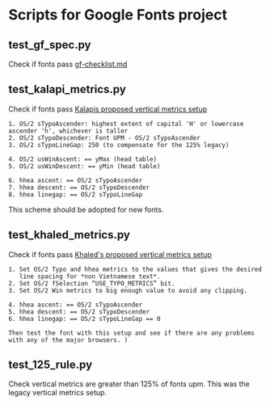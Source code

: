 # Scripts for Google Fonts project

## test_gf_spec.py
Check if fonts pass [gf-checklist.md](https://github.com/googlefonts/gf-docs/blob/master/ProjectChecklist.md)


## test_kalapi_metrics.py
Check if fonts pass [Kalapis proposed vertical metrics setup](https://groups.google.com/d/msg/googlefonts-discuss/W4PHxnLk3JY/KoMyM2CfAwAJ)

    1. OS/2 sTypoAscender: highest extent of capital 'H' or lowercase ascender 'h', whichever is taller
    2. OS/2 sTypoDescender: Font UPM - OS/2 sTypoAscender
    3. OS/2 sTypoLineGap: 250 (to compensate for the 125% legacy)

    4. OS/2 usWinAscent: == yMax (head table)
    5. OS/2 usWinDescent: == yMin (head table)

    6. hhea ascent: == OS/2 sTypoAscender
    7. hhea descent: == OS/2 sTypoDescender
    8. hhea linegap: == OS/2 sTypoLineGap

This scheme should be adopted for new fonts.


## test_khaled_metrics.py
Check if fonts pass [Khaled's proposed vertical metrics setup](https://groups.google.com/d/msg/googlefonts-discuss/W4PHxnLk3JY/2Xrk9KgkAwAJ)

    1. Set OS/2 Typo and hhea metrics to the values that gives the desired 
       line spacing for *non Vietnamese text*. 
    2. Set OS/2 fSelection “USE_TYPO_METRICS” bit. 
    3. Set OS/2 Win metrics to big enough value to avoid any clipping. 

    4. hhea ascent: == OS/2 sTypoAscender
    5. hhea descent: == OS/2 sTypoDescender
    6. hhea linegap: == OS/2 sTypoLineGap == 0

    Then test the font with this setup and see if there are any problems 
    with any of the major browsers. )


## test_125_rule.py
Check vertical metrics are greater than 125% of fonts upm. This was the legacy vertical metrics setup.